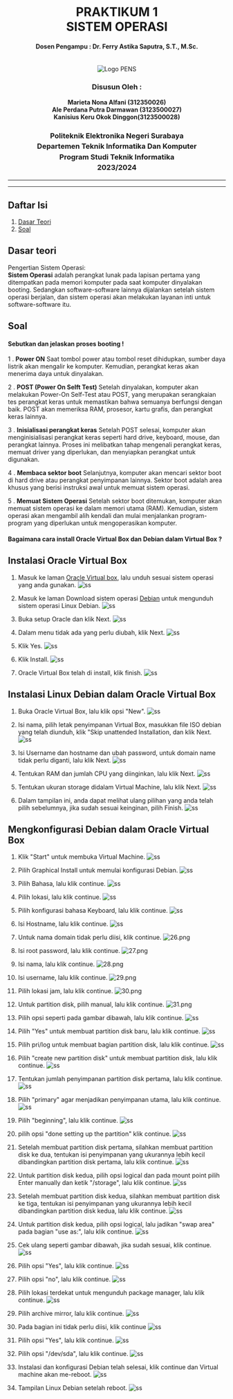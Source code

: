 <div align="center">
  <h1 style="text-align: center;font-weight: bold">PRAKTIKUM 1<br>SISTEM OPERASI</h1>
  <h4 style="text-align: center;">Dosen Pengampu : Dr. Ferry Astika Saputra, S.T., M.Sc.</h4>
</div>
<br />
<div align="center">
  <img src="https://upload.wikimedia.org/wikipedia/id/4/44/Logo_PENS.png" alt="Logo PENS">
  <h3 style="text-align: center;">Disusun Oleh : </h3>
  <p style="text-align: center;">
    <strong>Marieta Nona Alfani (312350026) </strong><br>
    <strong>Ale Perdana Putra Darmawan (3123500027) </strong><br>
    <strong>Kanisius Keru Okok Dinggon(3123500028)</strong>
  </p>
<h3 style="text-align: center;line-height: 1.5">Politeknik Elektronika Negeri Surabaya<br>Departemen Teknik Informatika Dan Komputer<br>Program Studi Teknik Informatika<br>2023/2024</h3>
  <hr><hr>
</div>

## Daftar Isi
1. [Dasar Teori](#Dasar-teori)
2. [Soal](#soal)

## Dasar teori
Pengertian Sistem Operasi:</br>
<strong>Sistem Operasi</strong> adalah perangkat lunak pada lapisan pertama yang ditempatkan pada memori komputer pada saat komputer dinyalakan booting. Sedangkan software-software lainnya dijalankan setelah sistem operasi berjalan, dan sistem operasi akan melakukan layanan inti untuk software-software itu.

## Soal
#### Sebutkan dan jelaskan proses booting !
1 . <strong>Power ON</strong>
Saat tombol power atau tombol reset dihidupkan, sumber daya listrik akan mengalir ke komputer.
Kemudian, perangkat keras akan menerima daya untuk dinyalakan.

2 . <strong>POST (Power On Selft Test)</strong>
Setelah dinyalakan, komputer akan melakukan Power-On Self-Test atau POST, yang merupakan serangkaian tes perangkat keras untuk memastikan bahwa semuanya berfungsi dengan baik. 
POST akan memeriksa RAM, prosesor, kartu grafis, dan perangkat keras lainnya. 

3 . <strong>Inisialisasi perangkat keras</strong>
Setelah POST selesai, komputer akan menginisialisasi perangkat keras seperti hard drive, keyboard, mouse, dan perangkat lainnya. 
Proses ini melibatkan tahap mengenali perangkat keras, memuat driver yang diperlukan, dan menyiapkan perangkat untuk digunakan.

4 . <strong>Membaca sektor boot</strong>
Selanjutnya, komputer akan mencari sektor boot di hard drive atau perangkat penyimpanan lainnya. 
Sektor boot adalah area khusus yang berisi instruksi awal untuk memuat sistem operasi.

5 . <strong>Memuat Sistem Operasi</strong>
Setelah sektor boot ditemukan, komputer akan memuat sistem operasi ke dalam memori utama (RAM). 
Kemudian, sistem operasi akan mengambil alih kendali dan mulai menjalankan program-program yang diperlukan untuk mengoperasikan komputer.

#### Bagaimana cara install Oracle Virtual Box dan Debian dalam Virtual Box ?

## Instalasi Oracle Virtual Box
1. Masuk ke laman [Oracle Virtual box](https://www.virtualbox.org/wiki/Downloads), lalu unduh sesuai sistem operasi yang anda gunakan.
![ss](ss/01.jpeg)

2. Masuk ke laman Download sistem operasi [Debian](https://www.debian.org/download) untuk mengunduh sistem operasi Linux Debian.
   ![ss](ss/20.png)

3. Buka setup Oracle dan klik Next.
   ![ss](ss/21.jpeg)

4. Dalam menu tidak ada yang perlu diubah, klik Next.
   ![ss](ss/22.jpeg)

5. Klik Yes.
   ![ss](ss/23.jpeg)

6. Klik Install.
   ![ss](ss/24.jpeg)

7. Oracle Virtual Box telah di install, klik finish.
   ![ss](ss/25.jpeg)

## Instalasi Linux Debian dalam Oracle Virtual Box
1. Buka Oracle Virtual Box, lalu klik opsi "New".
![ss](ss/06.jpeg)

2. Isi nama, pilih letak penyimpanan Virtual Box, masukkan file ISO debian yang telah diunduh, klik "Skip unattended Installation, dan klik Next.
   ![ss](ss/07.jpeg)

3. Isi Username dan hostname dan ubah password, untuk domain name tidak perlu diganti, lalu klik Next. 
   ![ss](ss/11.jpeg)

4. Tentukan RAM dan jumlah CPU yang diinginkan, lalu klik Next.
   ![ss](ss/05.jpeg)

5. Tentukan ukuran storage didalam Virtual Machine, lalu klik Next.
   ![ss](ss/10.jpeg)

6. Dalam tampilan ini, anda dapat melihat ulang pilihan yang anda telah pilih sebelumnya, jika sudah sesuai keinginan, pilih Finish.
   ![ss](ss/13.jpeg)

## Mengkonfigurasi Debian dalam Oracle Virtual Box
1. Klik "Start" untuk membuka Virtual Machine.
![ss](ss/12.jpeg)

2. Pilih Graphical Install untuk memulai konfigurasi Debian.
   ![ss](ss/15.jpeg)

3. Pilih Bahasa, lalu klik continue.
   ![ss](ss/14.jpeg)

4. Pilih lokasi, lalu klik continue.
   ![ss](ss/17.jpeg)

5. Pilih konfigurasi bahasa Keyboard, lalu klik continue.
   ![ss](ss/18.jpeg)

6. Isi Hostname, lalu klik continue.
   ![ss](ss/19.png)

7. Untuk nama domain tidak perlu diisi, klik continue.
   ![26.png](/26.png)

9. Isi root password, lalu klik continue.
   ![27.png](/27.png)

10. Isi nama, lalu klik continue.
    ![28.png](/28.png)

11. Isi username, lalu klik continue.
    ![29.png](/29.png)

12. Pilih lokasi jam, lalu klik continue.
    ![30.png](/30.png)

13. Untuk partition disk, pilih manual, lalu klik continue.
    ![31.png](/31.png)

14. Pilih opsi seperti pada gambar dibawah, lalu klik continue.
    ![ss](ss/32.png)

15. Pilih "Yes" untuk membuat partition disk baru, lalu klik continue.
    ![ss](ss/33.png)

16. Pilih pri/log untuk membuat bagian partition disk, lalu klik continue.
    ![ss](ss/34.png)


17. Pilih "create new partition disk" untuk membuat partition disk, lalu klik continue.
    ![ss](ss/35.png)

18. Tentukan jumlah penyimpanan partition disk pertama, lalu klik continue.
    ![ss](ss/36.png)

19. Pilih "primary" agar menjadikan penyimpanan utama, lalu klik continue.
    ![ss](ss/37.png)

20. Pilih "beginning", lalu klik continue.
    ![ss](ss/38.png)


21. pilih opsi "done setting up the partition" klik continue.
    ![ss](ss/39.png)

22. Setelah membuat partition disk pertama, silahkan membuat partition disk ke dua, tentukan isi penyimpanan yang ukurannya lebih kecil dibandingkan partition disk pertama, lalu klik continue.
    ![ss](ss/40.png)


23. Untuk partition disk kedua, pilih opsi logical dan pada mount point pilih Enter manually dan ketik "/storage", lalu klik continue.
    ![ss](ss/41.png)

24. Setelah membuat partition disk kedua, silahkan membuat partition disk ke tiga, tentukan isi penyimpanan yang ukurannya lebih kecil dibandingkan partition disk kedua, lalu klik continue.
    ![ss](ss/42.png)

25. Untuk partition disk kedua, pilih opsi logical, lalu jadikan "swap area" pada bagian "use as:", lalu klik continue.
    ![ss](ss/43.png)

26. Cek ulang seperti gambar dibawah, jika sudah sesuai, klik continue.
    ![ss](ss/44.png)
    
28. Pilih opsi "Yes", lalu klik continue.
    ![ss](ss/45.png)

29. Pilih opsi "no", lalu klik continue.
    ![ss](ss/46.png)

30. Pilih lokasi terdekat untuk mengunduh package manager, lalu klik continue.
    ![ss](ss/47.png)

31. Pilih archive mirror, lalu klik continue.
    ![ss](ss/48.png)
    
33. Pada bagian ini tidak perlu diisi, klik continue
    ![ss](ss/49.png)

35. Pilih opsi "Yes", lalu klik continue.
    ![ss](ss/50.png)

37. Pilih opsi "/dev/sda", lalu klik continue.
    ![ss](ss/51.png)
    
39. Instalasi dan konfigurasi Debian telah selesai, klik continue dan Virtual machine akan me-reboot. 
    ![ss](ss/52.png)
    
41. Tampilan Linux Debian setelah reboot.
    ![ss](ss/53.png)
<!---
kanisiusdinggon/kanisiusdinggon is a ✨ special ✨ repository because its `README.md` (this file) appears on your GitHub profile.
You can click the Preview link to take a look at your changes.
--->
